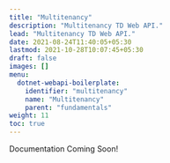 ```yaml
---
title: "Multitenancy"
description: "Multitenancy TD Web API."
lead: "Multitenancy TD Web API."
date: 2021-08-24T11:40:05+05:30
lastmod: 2021-10-28T10:07:45+05:30
draft: false
images: []
menu:
  dotnet-webapi-boilerplate:
    identifier: "multitenancy"
    name: "Multitenancy"
    parent: "fundamentals"
weight: 11
toc: true
---
```


Documentation Coming Soon!
